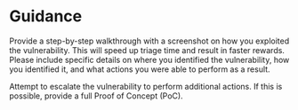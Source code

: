 # Guidance

Provide a step-by-step walkthrough with a screenshot on how you exploited the vulnerability. This will speed up triage time and result in faster rewards. Please include specific details on where you identified the vulnerability, how you identified it, and what actions you were able to perform as a result.

Attempt to escalate the vulnerability to perform additional actions. If this is possible, provide a full Proof of Concept (PoC).
